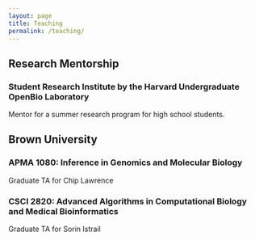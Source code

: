 ```yaml
---
layout: page
title: Teaching
permalink: /teaching/
---
```


## Research Mentorship

### Student Research Institute by the Harvard Undergraduate OpenBio Laboratory
Mentor for a summer research program for high school students.

## Brown University

### APMA 1080: Inference in Genomics and Molecular Biology
Graduate TA for Chip Lawrence

### CSCI 2820: Advanced Algorithms in Computational Biology and Medical Bioinformatics
Graduate TA for Sorin Istrail

